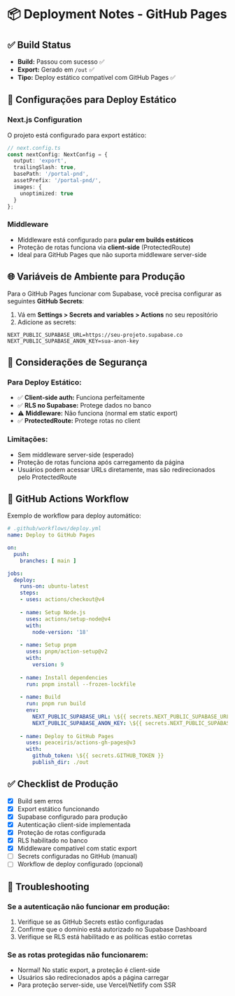 # 📦 Deployment Notes - GitHub Pages

## ✅ Build Status
- **Build:** Passou com sucesso ✅
- **Export:** Gerado em `/out` ✅
- **Tipo:** Deploy estático compatível com GitHub Pages ✅

## 🔧 Configurações para Deploy Estático

### Next.js Configuration
O projeto está configurado para export estático:
```typescript
// next.config.ts
const nextConfig: NextConfig = {
  output: 'export',
  trailingSlash: true,
  basePath: '/portal-pnd',
  assetPrefix: '/portal-pnd/',
  images: {
    unoptimized: true
  }
};
```

### Middleware
- Middleware está configurado para **pular em builds estáticos**
- Proteção de rotas funciona via **client-side** (ProtectedRoute)
- Ideal para GitHub Pages que não suporta middleware server-side

## 🌐 Variáveis de Ambiente para Produção

Para o GitHub Pages funcionar com Supabase, você precisa configurar as seguintes **GitHub Secrets**:

1. Vá em **Settings > Secrets and variables > Actions** no seu repositório
2. Adicione as secrets:

```
NEXT_PUBLIC_SUPABASE_URL=https://seu-projeto.supabase.co
NEXT_PUBLIC_SUPABASE_ANON_KEY=sua-anon-key
```

## 🔐 Considerações de Segurança

### Para Deploy Estático:
- ✅ **Client-side auth:** Funciona perfeitamente
- ✅ **RLS no Supabase:** Protege dados no banco
- ⚠️ **Middleware:** Não funciona (normal em static export)
- ✅ **ProtectedRoute:** Protege rotas no client

### Limitações:
- Sem middleware server-side (esperado)
- Proteção de rotas funciona após carregamento da página
- Usuários podem acessar URLs diretamente, mas são redirecionados pelo ProtectedRoute

## 🚀 GitHub Actions Workflow

Exemplo de workflow para deploy automático:

```yaml
# .github/workflows/deploy.yml
name: Deploy to GitHub Pages

on:
  push:
    branches: [ main ]

jobs:
  deploy:
    runs-on: ubuntu-latest
    steps:
    - uses: actions/checkout@v4
    
    - name: Setup Node.js
      uses: actions/setup-node@v4
      with:
        node-version: '18'
        
    - name: Setup pnpm
      uses: pnpm/action-setup@v2
      with:
        version: 9
        
    - name: Install dependencies
      run: pnpm install --frozen-lockfile
      
    - name: Build
      run: pnpm run build
      env:
        NEXT_PUBLIC_SUPABASE_URL: \${{ secrets.NEXT_PUBLIC_SUPABASE_URL }}
        NEXT_PUBLIC_SUPABASE_ANON_KEY: \${{ secrets.NEXT_PUBLIC_SUPABASE_ANON_KEY }}
        
    - name: Deploy to GitHub Pages
      uses: peaceiris/actions-gh-pages@v3
      with:
        github_token: \${{ secrets.GITHUB_TOKEN }}
        publish_dir: ./out
```

## ✅ Checklist de Produção

- [x] Build sem erros
- [x] Export estático funcionando  
- [x] Supabase configurado para produção
- [x] Autenticação client-side implementada
- [x] Proteção de rotas configurada
- [x] RLS habilitado no banco
- [x] Middleware compatível com static export
- [ ] Secrets configuradas no GitHub (manual)
- [ ] Workflow de deploy configurado (opcional)

## 🐛 Troubleshooting

### Se a autenticação não funcionar em produção:
1. Verifique se as GitHub Secrets estão configuradas
2. Confirme que o domínio está autorizado no Supabase Dashboard
3. Verifique se RLS está habilitado e as políticas estão corretas

### Se as rotas protegidas não funcionarem:
- Normal! No static export, a proteção é client-side
- Usuários são redirecionados após a página carregar
- Para proteção server-side, use Vercel/Netlify com SSR
